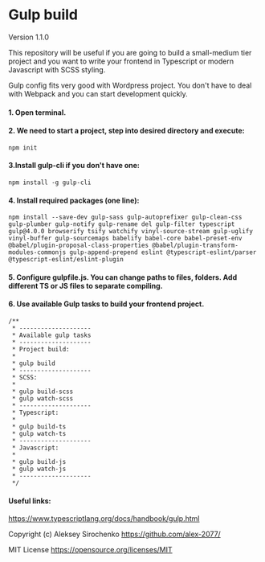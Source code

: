 # Gulp build

Version 1.1.0

This repository will be useful if you are going to build a small-medium tier project and you want to write your frontend in Typescript or modern Javascript with SCSS styling.

Gulp config fits very good with Wordpress project. You don't have to deal with Webpack and you can start development quickly.

#### 1. Open terminal.

#### 2. We need to start a project, step into desired directory and execute:
```
npm init
```

#### 3.Install gulp-cli if you don't have one:
```
npm install -g gulp-cli
```
#### 4. Install required packages (one line):
```
npm install --save-dev gulp-sass gulp-autoprefixer gulp-clean-css gulp-plumber gulp-notify gulp-rename del gulp-filter typescript gulp@4.0.0 browserify tsify watchify vinyl-source-stream gulp-uglify vinyl-buffer gulp-sourcemaps babelify babel-core babel-preset-env @babel/plugin-proposal-class-properties @babel/plugin-transform-modules-commonjs gulp-append-prepend eslint @typescript-eslint/parser @typescript-eslint/eslint-plugin
```

#### 5. Configure gulpfile.js. You can change paths to files, folders. Add different TS or JS files to separate compiling.

#### 6. Use available Gulp tasks to build your frontend project.
```
/**
 * --------------------
 * Available gulp tasks
 * --------------------
 * Project build:
 *
 * gulp build
 * --------------------
 * SCSS:
 *
 * gulp build-scss
 * gulp watch-scss
 * --------------------
 * Typescript:
 *
 * gulp build-ts
 * gulp watch-ts
 * --------------------
 * Javascript:
 *
 * gulp build-js
 * gulp watch-js
 * --------------------
 */
 ```

#### Useful links:
https://www.typescriptlang.org/docs/handbook/gulp.html

Copyright (c) Aleksey Sirochenko https://github.com/alex-2077/

MIT License https://opensource.org/licenses/MIT